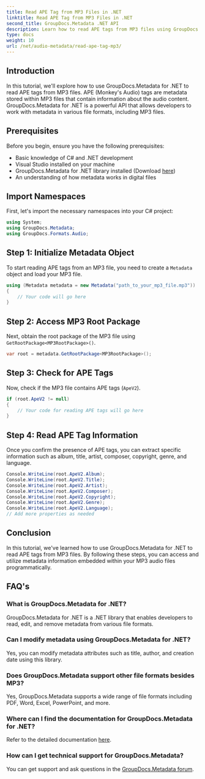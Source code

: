 ```yaml
---
title: Read APE Tag from MP3 Files in .NET
linktitle: Read APE Tag from MP3 Files in .NET
second_title: GroupDocs.Metadata .NET API
description: Learn how to read APE tags from MP3 files using GroupDocs.Metadata for .NET. Explore metadata extraction in C# with step-by-step guidance.
type: docs
weight: 10
url: /net/audio-metadata/read-ape-tag-mp3/
---
```

## Introduction
In this tutorial, we'll explore how to use GroupDocs.Metadata for .NET to read APE tags from MP3 files. APE (Monkey's Audio) tags are metadata stored within MP3 files that contain information about the audio content. GroupDocs.Metadata for .NET is a powerful API that allows developers to work with metadata in various file formats, including MP3 files.
## Prerequisites
Before you begin, ensure you have the following prerequisites:
- Basic knowledge of C# and .NET development
- Visual Studio installed on your machine
- GroupDocs.Metadata for .NET library installed (Download [here](https://releases.groupdocs.com/metadata/net/))
- An understanding of how metadata works in digital files

## Import Namespaces
First, let's import the necessary namespaces into your C# project:
```csharp
using System;
using GroupDocs.Metadata;
using GroupDocs.Formats.Audio;
```
## Step 1: Initialize Metadata Object
To start reading APE tags from an MP3 file, you need to create a `Metadata` object and load your MP3 file.
```csharp
using (Metadata metadata = new Metadata("path_to_your_mp3_file.mp3"))
{
    // Your code will go here
}
```
## Step 2: Access MP3 Root Package
Next, obtain the root package of the MP3 file using `GetRootPackage<MP3RootPackage>()`.
```csharp
var root = metadata.GetRootPackage<MP3RootPackage>();
```
## Step 3: Check for APE Tags
Now, check if the MP3 file contains APE tags (`ApeV2`).
```csharp
if (root.ApeV2 != null)
{
    // Your code for reading APE tags will go here
}
```
## Step 4: Read APE Tag Information
Once you confirm the presence of APE tags, you can extract specific information such as album, title, artist, composer, copyright, genre, and language.
```csharp
Console.WriteLine(root.ApeV2.Album);
Console.WriteLine(root.ApeV2.Title);
Console.WriteLine(root.ApeV2.Artist);
Console.WriteLine(root.ApeV2.Composer);
Console.WriteLine(root.ApeV2.Copyright);
Console.WriteLine(root.ApeV2.Genre);
Console.WriteLine(root.ApeV2.Language);
// Add more properties as needed
```

## Conclusion
In this tutorial, we've learned how to use GroupDocs.Metadata for .NET to read APE tags from MP3 files. By following these steps, you can access and utilize metadata information embedded within your MP3 audio files programmatically.

## FAQ's
### What is GroupDocs.Metadata for .NET?
GroupDocs.Metadata for .NET is a .NET library that enables developers to read, edit, and remove metadata from various file formats.
### Can I modify metadata using GroupDocs.Metadata for .NET?
Yes, you can modify metadata attributes such as title, author, and creation date using this library.
### Does GroupDocs.Metadata support other file formats besides MP3?
Yes, GroupDocs.Metadata supports a wide range of file formats including PDF, Word, Excel, PowerPoint, and more.
### Where can I find the documentation for GroupDocs.Metadata for .NET?
Refer to the detailed documentation [here](https://reference.groupdocs.com/metadata/net/).
### How can I get technical support for GroupDocs.Metadata?
You can get support and ask questions in the [GroupDocs.Metadata forum](https://forum.groupdocs.com/c/metadata/14).
